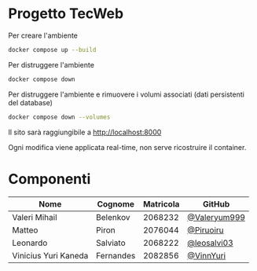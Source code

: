 # Progetto TecWeb

Per creare l'ambiente
```bash
docker compose up --build
```

Per distruggere l'ambiente
```bash
docker compose down
```

Per distruggere l'ambiente e rimuovere i volumi associati (dati persistenti del database)
```bash
docker compose down --volumes
```

Il sito sarà raggiungibile a [http://localhost:8000](http://localhost:8000)

Ogni modifica viene applicata real-time, non serve ricostruire il container.

# Componenti
| Nome                 | Cognome    | Matricola | GitHub                                           |
|----------------------|------------|-----------|--------------------------------------------------|
| Valeri Mihail        | Belenkov   | 2068232   | [@Valeryum999](https://github.com/Valeryum999)   |
| Matteo               | Piron      | 2076044   | [@Piruoiru](https://github.com/Piruoiru)         |
| Leonardo             | Salviato   | 2068222   | [@leosalvi03](https://github.com/leosalvi03)     |
| Vinicius Yuri Kaneda | Fernandes  | 2082856   | [@VinnYuri](https://github.com/VinnYuri)         |

